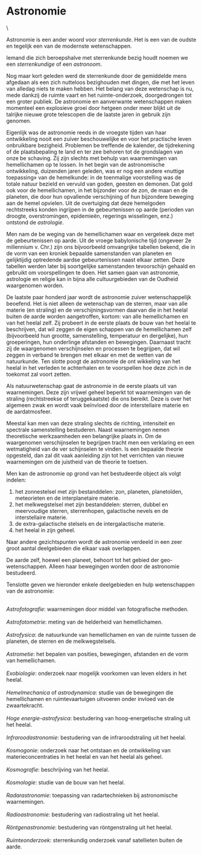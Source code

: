 # Astronomie

\

Astronomie is een ander woord voor *sterrenkunde*. Het is een van de
oudste en tegelijk een van de modernste wetenschappen.

Iemand die zich beroepshalve met sterrenkunde bezig houdt noemen we een
*sterrenkundige* of een *astronoom*.

Nog maar kort geleden werd de sterrenkunde door de gemiddelde mens
afgedaan als een zich nutteloos bezighouden met dingen, die met het
leven van alledag niets te maken hebben. Het belang van deze wetenschap
is nu, mede dankzij de ruimte vaart en het ruimte-onderzoek,
doorgedrongen tot een groter publiek. De astronomie en aanverwante
wetenschappen maken momenteel een explosieve groei door hetgeen onder
meer blijkt uit de talrijke nieuwe grote telescopen die de laatste jaren
in gebruik zijn genomen.

Eigenlijk was de astronomie reeds in de vroegste tijden van haar
ontwikkeling nooit een zuiver beschouwelijke en voor het practische
leven onbruikbare bezigheid. Problemen be treffende de kalender, de
tijdrekening of de plaatsbepaling te land en ter zee behoren tot de
grondslagen van onze be schaving. Zij zijn slechts met behulp van
waarnemingen van hemellichamen op te lossen. In het begin van de
astronomische ontwikkeling, duizenden jaren geleden, was er nog een
andere «nuttige toepassing» van de hemelkunde: in de toenmalige
voorstelling was de totale natuur bezield en vervuld van goden, geesten
en demonen. Dat gold ook voor de hemellichamen, in het bijzonder voor de
zon, de maan en de planeten, die door hun opvallende verschijning of hun
bijzondere beweging aan de hemel opvielen. Uit de overtuiging dat deze
hemelgoden rechtstreeks konden ingrijpen in de gebeurtenissen op aarde
(perioden van droogte, overstromingen, epidemieën, regerings
wisselingen, enz.) ontstond de *astrologie*.

Men nam de be weging van de hemellichamen waar en vergeleek deze met de
gebeurtenissen op aarde. Uit de vroege babylonische tijd (ongeveer 2e
millennium v. Chr.) zijn ons bijvoorbeeld omvangrijke tabellen bekend,
die in de vorm van een kroniek bepaalde samenstanden van planeten en
gelijktijdig optredende aardse gebeurtenissen naast elkaar zetten. Deze
tabellen werden later bij soortgelijke samenstanden tevoorschijn gehaald
en gebruikt om voorspellingen te doen. Het samen gaan van astronomie,
astrologie en religie kan in bijna alle cultuurgebieden van de Oudheid
waargenomen worden.

De laatste paar honderd jaar wordt de astronomie zuiver wetenschappelijk
beoefend. Het is niet alleen de wetenschap van de sterren, maar van alle
materie (en straling) en de verschijningsvormen daarvan die in het
heelal buiten de aarde worden aangetroffen, kortom: van alle
hemellichamen en van het heelal zelf. Zij probeert in de eerste plaats
de bouw van het heelal te beschrijven, dat wil zeggen de eigen schappen
van de hemellichamen zelf (bijvoorbeeld hun grootte, samenstelling,
temperatuur en dergelijke), hun groeperingen, hun onderlinge afstanden
en bewegingen. Daarnaast tracht zij de waargenomen verschijnselen en
processen te begrijpen, dat wil zeggen in verband te brengen met elkaar
en met de wetten van de natuurkunde. Ten slotte poogt de astronomie de
ont wikkeling van het heelal in het verleden te achterhalen en te
voorspellen hoe deze zich in de toekomst zal voort zetten.

Als natuurwetenschap gaat de astronomie in de eerste plaats uit van
waarnemingen. Deze zijn vrijwel geheel beperkt tot waarnemingen van de
straling (rechtstreekse of teruggekaatste) die ons bereikt. Deze is over
het algemeen zwak en wordt vaak beïnvloed door de interstellaire materie
en de aardatmosfeer.

Meestal kan men van deze straling slechts de richting, intensiteit en
spectrale samenstelling bestuderen. Naast waarnemingen nemen
theoretische werkzaamheden een belangrijke plaats in. Om de waargenomen
verschijnselen te begrijpen tracht men een verklaring en een
wetmatigheid van de ver schijnselen te vinden. Is een bepaalde theorie
opgesteld, dan zal dit vaak aanleiding zijn tot het verrichten van
nieuwe waarnemingen om de juistheid van de theorie te toetsen.

Men kan de astronomie op grond van het bestudeerde object als volgt
indelen:

1.  het zonnestelsel met zijn bestanddelen: zon, planeten, planetoïden,
    meteorieten en de interplanetaire materie.
2.  het melkwegstelsel met zijn bestanddelen: sterren, dubbel en
    meervoudige sterren, sterrenhopen, galactische nevels en de
    interstellaire materie.
3.  de extra-galactische stelsels en de intergalactische materie.
4.  het heelal in zijn geheel.

Naar andere gezichtspunten wordt de astronomie verdeeld in een zeer
groot aantal deelgebieden die elkaar vaak overlappen.

De aarde zelf, hoewel een planeet, behoort tot het gebied der
geo-wetenschappen. Alleen haar bewegingen worden door de astronomie
bestudeerd.

Tenslotte geven we hieronder enkele deelgebieden en hulp wetenschappen
van de astronomie:

\
*Astrofotografie*: waarnemingen door middel van fotografische methoden.\
\
*Astrofotometrie*: meting van de helderheid van hemellichamen.\
\
*Astrofysica*: de natuurkunde van hemellichamen en van de ruimte tussen
de planeten, de sterren en de melkwegstelsels.\
\
*Astrometie*: het bepalen van posities, bewegingen, afstanden en de vorm
van hemellichamen.\
\
*Exobiologie*: onderzoek naar mogelijk voorkomen van leven elders in het
heelal.\
\
*Hemelmechanica* of *astrodynamica*: studie van de bewegingen die
hemellichamen en ruimtevaartuigen uitvoeren onder invloed van de
zwaartekracht.\
\
*Hoge energie-astrofysica*: bestudering van hoog-energetische straling
uit het heelal.\
\
*Infraroodastronomie*: bestudering van de infraroodstraling uit het
heelal.\
\
*Kosmogonie*: onderzoek naar het ontstaan en de ontwikkeling van
materieconcentraties in het heelal en van het heelal als geheel.\
\
*Kosmografie*: beschrijving van het heelal.\
\
*Kosmologie*: studie van de bouw van het heelal.\
\
*Radarastronomie*: toepassing van radartechnieken bij astronomische
waarnemingen.\
\
*Radioastronomie*: bestudering van radiostraling uit het heelal.\
\
*Röntgenastronomie*: bestudering van röntgenstraling uit het heelal.\
\
*Ruimteonderzoek*: sterrenkundig onderzoek vanaf satellieten buiten de
aarde.
